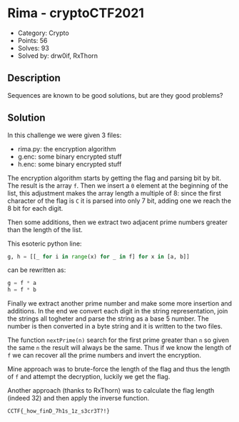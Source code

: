 # Rima - cryptoCTF2021

- Category: Crypto
- Points: 56
- Solves: 93
- Solved by: drw0if, RxThorn

## Description

Sequences are known to be good solutions, but are they good problems?

## Solution

In this challenge we were given 3 files:
- rima.py: the encryption algorithm
- g.enc: some binary encrypted stuff
- h.enc: some binary encrypted stuff

The encryption algorithm starts by getting the flag and parsing bit by bit. 
The result is the array `f`.
Then we insert a `0` element at the beginning of the list, this adjustment makes the array length a multiple of 8: since the first character of the flag is `C` it is parsed into only 7 bit, adding one we reach the 8 bit for each digit.

Then some additions, then we extract two adjacent prime numbers greater than the length of the list.

This esoteric python line:
```python
g, h = [[_ for i in range(x) for _ in f] for x in [a, b]]
```
can be rewritten as:
```python
g = f * a
h = f * b
```

Finally we extract another prime number and make some more insertion and additions.
In the end we convert each digit in the string representation, join the strings all togheter and parse the string as a base 5 number.
The number is then converted in a byte string and it is written to the two files.

The function `nextPrime(n)` search for the first prime greater than `n` so given the same `n` the result will always be the same.
Thus if we know the length of `f` we can recover all the prime numbers and invert the encryption.

Mine approach was to brute-force the length of the flag and thus the length of `f` and attempt the decryption, luckily we get the flag.

Another approach (thanks to RxThorn) was to calculate the flag length (indeed 32) and then apply the inverse function.

```
CCTF{_how_finD_7h1s_1z_s3cr3T?!}
```
